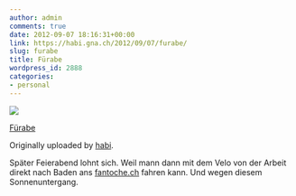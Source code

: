```yaml
---
author: admin
comments: true
date: 2012-09-07 18:16:31+00:00
link: https://habi.gna.ch/2012/09/07/furabe/
slug: furabe
title: Fürabe
wordpress_id: 2888
categories:
- personal
---
```



 [![](http://farm9.staticflickr.com/8437/7950756736_daa3879ee1_m.jpg)](http://www.flickr.com/photos/habi/7950756736/)
   

 
  [Fürabe](http://www.flickr.com/photos/habi/7950756736/)
    

  Originally uploaded by [habi](http://www.flickr.com/photos/habi/).
 



Später Feierabend lohnt sich. Weil mann dann mit dem Velo von der Arbeit  direkt nach Baden ans [fantoche.ch](http://fantoche.ch) fahren kann. Und wegen diesem Sonnenuntergang.
  


